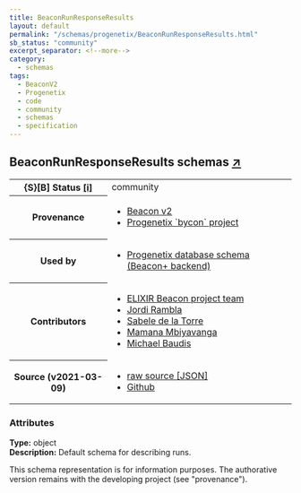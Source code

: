 ```yaml
---
title: BeaconRunResponseResults
layout: default
permalink: "/schemas/progenetix/BeaconRunResponseResults.html"
sb_status: "community"
excerpt_separator: <!--more-->
category:
  - schemas
tags:
  - BeaconV2
  - Progenetix
  - code
  - community
  - schemas
  - specification
---
```


<div id="schema-header-title">
  <h2>BeaconRunResponseResults <span id="schema-header-title-project">schemas <a href="https://github.com/progenetix/schemas" target="_BLANK">&nearr;</a></span> </h2>
</div>

<table id="schema-header-table">
  <tr>
    <th>{S}[B] Status <a href="https://schemablocks.org/about/sb-status-levels.html">[i]</a></th>
    <td><div id="schema-header-status">community</div></td>
  </tr>

  <tr>
    <th>Provenance</th>
    <td>
      <ul>
<li><a href="https://github.com/ga4gh-beacon/specification-v2">Beacon v2</a></li>
<li><a href="https://github.com/progenetix/bycon/">Progenetix `bycon` project</a></li>
      </ul>
    </td>
  </tr>
  <tr>
    <th>Used by</th>
    <td>
      <ul>
<li><a href="https://github.com/progenetix/schemas/">Progenetix database schema (Beacon+ backend)</a></li>
      </ul>
    </td>
  </tr>

<!--more-->

  <tr>
    <th>Contributors</th>
    <td>
      <ul>
<li><a href="https://beacon-project.io/categories/people.html">ELIXIR Beacon project team</a></li>
<li><a href="https://github.com/jrambla">Jordi Rambla</a></li>
<li><a href="https://github.com/sdelatorrep">Sabele de la Torre</a></li>
<li><a href="https://github.com/mamanambiya">Mamana Mbiyavanga</a></li>
<li><a href="https://orcid.org/0000-0002-9903-4248">Michael Baudis</a></li>
      </ul>
    </td>
  </tr>
  <tr>
    <th>Source (v2021-03-09)</th>
    <td>
      <ul>
        <li><a href="current/BeaconRunResponseResults.json" target="_BLANK">raw source [JSON]</a></li>
        <li><a href="https://github.com/progenetix/schemas/blob/master/schemas/BeaconRunResponseResults.yaml" target="_BLANK">Github</a></li>
      </ul>
    </td>
  </tr>
</table>

<div id="schema-attributes-title">
  <h3>Attributes</h3>
</div>

  
__Type:__ object  
__Description:__ Default schema for describing runs.
<div id="schema-footer">
This schema representation is for information purposes. The authorative 
version remains with the developing project (see "provenance").
</div>


